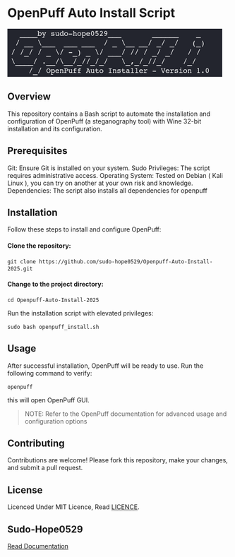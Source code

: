 # OpenPuff Auto Install Script
![OpenPuff Auto Installer Script banner](openpuff-auto-installer-script-banner.png)

## Overview
This repository contains a Bash script to automate the installation and configuration of OpenPuff (a steganography tool) with Wine 32-bit installation and its configuration.


## Prerequisites
Git: Ensure Git is installed on your system.
Sudo Privileges: The script requires administrative access.
Operating System: Tested on Debian ( Kali Linux ), you can try on another at your own risk and knowledge.
Dependencies: The script also installs all dependencies for openpuff


## Installation
Follow these steps to install and configure OpenPuff:

#### Clone the repository:
```
git clone https://github.com/sudo-hope0529/Openpuff-Auto-Install-2025.git
```

#### Change to the project directory:
```
cd Openpuff-Auto-Install-2025
```

Run the installation script with elevated privileges:
```
sudo bash openpuff_install.sh
```


## Usage
After successful installation, OpenPuff will be ready to use. Run the following command to verify:
```
openpuff  
```
this will open OpenPuff GUI.

> NOTE: Refer to the OpenPuff documentation for advanced usage and configuration options 


## Contributing
Contributions are welcome! Please fork this repository, make your changes, and submit a pull request.


## License
Licenced Under MIT Licence, Read [LICENCE](LICENCE).

## Sudo-Hope0529
[Read Documentation](https://sudo-hope0529.github.io/pages/comingsoon.html)

